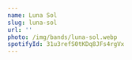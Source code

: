 ```yaml
---
name: Luna Sol
slug: luna-sol
url: ''
photo: /img/bands/luna-sol.webp
spotifyId: 31u3refS0tKDq8JFs4rgVx
---
```

